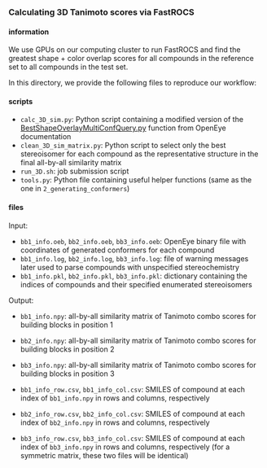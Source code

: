 ### Calculating 3D Tanimoto scores via FastROCS

#### information
We use GPUs on our computing cluster to run FastROCS and find the greatest shape + color overlap scores for all compounds in the reference set to all compounds in the test set. 

In this directory, we provide the following files to reproduce our workflow:

#### scripts
- `calc_3D_sim.py`: Python script containing a modified version of the [BestShapeOverlayMultiConfQuery.py](https://docs.eyesopen.com/toolkits/python/fastrocstk/examples/example_bestshapeoverlaymulticonfquery.html#section-example-fastrocs-bestshapeoverlaymulticonfquery) function from OpenEye documentation
- `clean_3D_sim_matrix.py`: Python script to select only the best stereoisomer for each compound as the representative structure in the final all-by-all similarity matrix
- `run_3D.sh`: job submission script
- `tools.py`: Python file containing useful helper functions (same as the one in `2_generating_conformers`)

#### files
Input:
- `bb1_info.oeb`, `bb2_info.oeb`, `bb3_info.oeb`: OpenEye binary file with coordinates of generated conformers for each compound
- `bb1_info.log`, `bb2_info.log`, `bb3_info.log`: file of warning messages later used to parse compounds with unspecified stereochemistry
- `bb1_info.pkl`, `bb2_info.pkl`, `bb3_info.pkl`: dictionary containing the indices of compounds and their specified enumerated stereoisomers

Output:
- `bb1_info.npy`: all-by-all similarity matrix of Tanimoto combo scores for building blocks in position 1
- `bb2_info.npy`: all-by-all similarity matrix of Tanimoto combo scores for building blocks in position 2
- `bb3_info.npy`: all-by-all similarity matrix of Tanimoto combo scores for building blocks in position 3


- `bb1_info_row.csv`, `bb1_info_col.csv`: SMILES of compound at each index of `bb1_info.npy` in rows and columns, respectively
- `bb2_info_row.csv`, `bb2_info_col.csv`: SMILES of compound at each index of `bb2_info.npy` in rows and columns, respectively
- `bb3_info_row.csv`, `bb3_info_col.csv`: SMILES of compound at each index of `bb3_info.npy` in rows and columns, respectively
(for a symmetric matrix, these two files will be identical)
